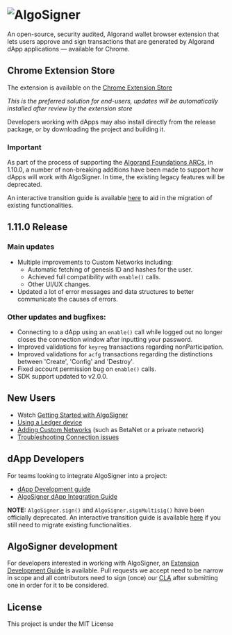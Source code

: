 # ![AlgoSigner](media/algosigner-wallet-banner-3.png)

An open-source, security audited, Algorand wallet browser extension that lets users approve and sign transactions that are generated by Algorand dApp applications — available for Chrome.

## Chrome Extension Store

The extension is available on the [Chrome Extension Store](https://chrome.google.com/webstore/detail/algosigner/kmmolakhbgdlpkjkcjkebenjheonagdm)

_This is the preferred solution for end-users, updates will be automatically installed after review by the extension store_

Developers working with dApps may also install directly from the release package, or by downloading the project and building it.

### Important

As part of the process of supporting the [Algorand Foundations ARCs](https://arc.algorand.foundation/), in 1.10.0, a number of non-breaking additions have been made to support how dApps will work with AlgoSigner. In time, the existing legacy features will be deprecated.

An interactive transition guide is available [here](https://purestake.github.io/algosigner-dapp-example/arcTransitionGuide.html) to aid in the migration of existing functionalities.

## 1.11.0 Release

### Main updates

- Multiple improvements to Custom Networks including:
  - Automatic fetching of genesis ID and hashes for the user.
  - Achieved full compatibility with `enable()` calls.
  - Other UI/UX changes.
- Updated a lot of error messages and data structures to better communicate the causes of errors.

### Other updates and bugfixes:
- Connecting to a dApp using an `enable()` call while logged out no longer closes the connection window after inputting your password.
- Improved validations for `keyreg` transactions regarding nonParticipation.
- Improved validations for `acfg` transactions regarding the distinctions between 'Create', 'Config' and 'Destroy'.
- Fixed account permission bug on `enable()` calls.
- SDK support updated to v2.0.0.

## New Users

- Watch [Getting Started with AlgoSigner](https://youtu.be/tG-xzG8r770)
- [Using a Ledger device](docs/ledger.md)
- [Adding Custom Networks](docs/add-network.md) (such as BetaNet or a private network)
- [Troubleshooting Connection issues](docs/connection-issues.md)

## dApp Developers

For teams looking to integrate AlgoSigner into a project:

- [dApp Development guide](docs/dApp-guide.md)
- [AlgoSigner dApp Integration Guide](docs/dApp-integration.md)

**NOTE:** `AlgoSigner.sign()` and `AlgoSigner.signMultisig()` have been officially deprecated. An interactive transition guide is available [here](https://purestake.github.io/algosigner-dapp-example/v2/v1v2TransitionGuide.html) if you still need to migrate existing functionalities.


## AlgoSigner development

For developers interested in working with AlgoSigner, an [Extension Development Guide](docs/extension-developers.md) is available.
Pull requests we accept need to be narrow in scope and all contributors need to sign (once) our [CLA](https://github.com/PureStake/algosigner-cla/blob/main/CLA.md) after submitting one in order for it to be considered.

## License

This project is under the MIT License
